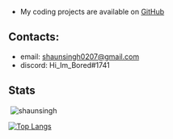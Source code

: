 <ul>
  <li>My coding projects are available on <a href="https://github.com/ShubhamPatilsd?tab=repositories" target="_blank" rel="noreferrer">GitHub</a></li>
</ul>

## Contacts: 

- email: shaunsingh0207@gmail.com
- discord: Hi_Im_Bored#1741

## Stats

<p>&nbsp;<img align="center" src="https://github-readme-stats.vercel.app/api?username=shaunsingh&show_icons=true&locale=en" alt="shaunsingh" /></p>

[![Top Langs](https://github-readme-stats.vercel.app/api/top-langs/?username=shaunsingh&layout=compact&hide=html&langs_count=8)](https://github.com/anuraghazra/github-readme-stats)
